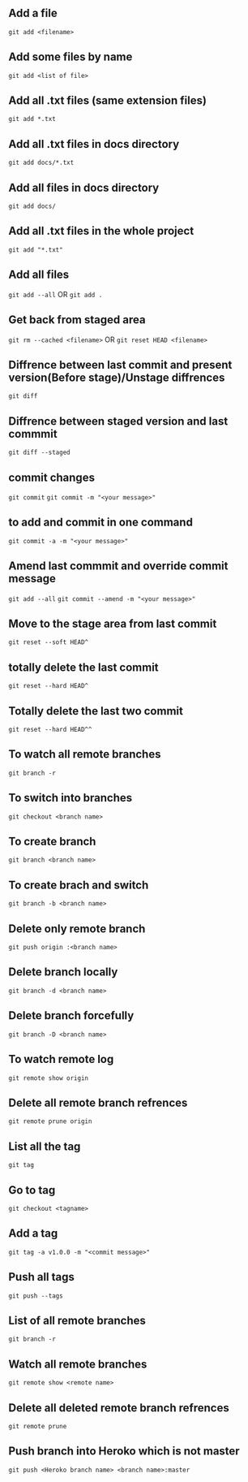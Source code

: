 ## Add a file 
`git add <filename>`

## Add some files by name
`git add <list of file>`

## Add all .txt files (same extension files)
`git add *.txt`

## Add all .txt files in docs directory
`git add docs/*.txt`

## Add all files in docs directory
`git add docs/`

## Add all .txt files in the whole project
`git add "*.txt"`

## Add all files 
`git add --all`
OR
`git add .`

## Get back from staged area
`git rm --cached <filename>`
OR
`git reset HEAD <filename>`

## Diffrence between last commit and present version(Before stage)/Unstage diffrences
`git diff`

## Diffrence between staged version and last commmit
`git diff --staged`

## commit changes
`git commit`
`git commit -m "<your message>"`

## to add and commit in one command
`git commit -a -m "<your message>"`

## Amend last commmit and override commit message
`git add --all`
`git commit --amend -m "<your message>"`

## Move to the stage area from last commit 
`git reset --soft HEAD^`

## totally delete the last commit 
`git reset --hard HEAD^`

## Totally delete the last two commit 
`git reset --hard HEAD^^` 

## To watch all remote branches
`git branch -r`

## To switch into branches
`git checkout <branch name>`

## To create branch
`git branch <branch name>`

## To create brach and switch
`git branch -b <branch name>`

## Delete only remote branch
`git push origin :<branch name>`

## Delete branch locally
`git branch -d <branch name>`

## Delete branch forcefully
`git branch -D <branch name>`

## To watch remote log
`git remote show origin`

## Delete all remote branch refrences
`git remote prune origin`

## List all the tag
`git tag`

## Go to tag
`git checkout <tagname>`

## Add a tag
`git tag -a v1.0.0 -m "<commit message>"`

## Push all tags
`git push --tags`

## List of all remote branches
`git branch -r`

## Watch all remote branches
`git remote show <remote name>`

## Delete all deleted remote branch refrences
`git remote prune` 

## Push branch into Heroko which is not master
`git push <Heroko branch name> <branch name>:master`